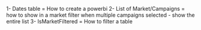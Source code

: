 1- Dates table = How to create a powerbi 
2- List of Market/Campaigns = how to show in a market filter when multiple campaigns selected - show the entire list 
3- IsMarketFiltered = How to filter a table 
